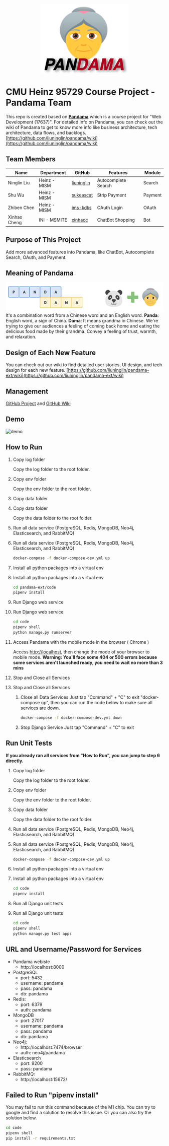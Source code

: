 <p align="center">
  <img src="./docs/assets/logo.png">
</p>

# CMU Heinz 95729 Course Project - Pandama Team

This repo is created based on [**Pandama**](https://github.com/liuninglin/pandama) which is a course project for "Web Development (17637)". For detailed info on Pandama, you can check out the wiki of Pandama to get to know more info like business architecture, tech architecture, data flows, and backlogs. [https://github.com/liuninglin/pandama/wiki](https://github.com/liuninglin/pandama/wiki)

## Team Members

| Name | Department  | GitHub | Features | Module |
|---|---|---|---|---|
| Ninglin Liu | Heinz - MISM | [liuninglin](https://github.com/liuninglin) | Autocomplete Search | Search |
| Shu Wu | Heinz - MISM | [sukeascat](https://github.com/sukeascat) | Strip Payment | Payment |
| Zhiben Chen | Heinz - MISM | [ims-kdks](https://github.com/ims-kdks) | OAuth Login | OAuth |
| Xinhao Cheng | INI - MSMITE | [xinhaoc](https://github.com/xinhaoc) | ChatBot Shopping | Bot |

## Purpose of This Project

Add more advanced features into Pandama, like ChatBot, Autocomplete Search, OAuth, and Payment.

## Meaning of Pandama

![meaning of pandama](docs/assets/pandama-name-meaning.png)
It's a combination word from a Chinese word and an English word.
**Panda**: English word, a sign of China.
**Dama**: It means grandma in Chinese. We're trying to give our audiences a feeling of coming back home and eating the delicious food made by their grandma. Convey a feeling of trust, warmth, and relaxation.

## Design of Each New Feature

You can check out our wiki to find detailed user stories, UI design, and tech design for each new feature.
[https://github.com/liuninglin/pandama-ext/wiki](https://github.com/liuninglin/pandama-ext/wiki)

## Management

[GitHub Project](https://github.com/users/liuninglin/projects/1) and [GitHub Wiki](https://github.com/liuninglin/pandama-ext/wiki)

## Demo

![demo](/docs/assets/demo.gif)

## How to Run

1. Copy log folder

   Copy the log folder to the root folder.

2. Copy env folder
  
   Copy the env folder to the root folder.

3. Copy data folder
  
3. Copy data folder
  
   Copy the data folder to the root folder.

4. Run all data service (PostgreSQL, Redis, MongoDB, Neo4j, Elasticsearch, and RabbitMQ)
4. Run all data service (PostgreSQL, Redis, MongoDB, Neo4j, Elasticsearch, and RabbitMQ)

   ```bash
   docker-compose -f docker-compose-dev.yml up
   ```

5. Install all python packages into a virtual env
5. Install all python packages into a virtual env

   ```bash
   cd pandama-ext/code
   pipenv install
   ```

6. Run Django web service
6. Run Django web service

   ```bash
   cd code
   pipenv shell
   python manage.py runserver
   ```

7. Access Pandama with the mobile mode in the browser ( Chrome )

   Access [http://localhost](http://localhost), then change the mode of your browser to mobile mode.
   **Warning: You'll face some 404 or 500 errors because some services aren't launched ready, you need to wait no more than 3 mins**

8. Stop and Close all Services
8. Stop and Close all Services
    1. Close all Data Services
      Just tap "Command" + "C" to exit "docker-compose up", then you can run the code below to make sure all services are down.

         ```bash
         docker-compose -f docker-compose-dev.yml down
         ```

    2. Stop Django Service
      Just tap "Command" + "C" to exit

## Run Unit Tests

**If you already ran all services from "How to Run", you can jump to step 6 directly.**

1. Copy log folder

   Copy the log folder to the root folder.

2. Copy env folder

   Copy the env folder to the root folder.

3. Copy data folder

   Copy the data folder to the root folder.

4. Run all data service (PostgreSQL, Redis, MongoDB, Neo4j, Elasticsearch, and RabbitMQ)
4. Run all data service (PostgreSQL, Redis, MongoDB, Neo4j, Elasticsearch, and RabbitMQ)

   ```bash
   docker-compose -f docker-compose-dev.yml up
   ```

5. Install all python packages into a virtual env
5. Install all python packages into a virtual env

   ```bash
   cd code
   pipenv install
   ```

6. Run all Django unit tests
6. Run all Django unit tests

   ```bash
   cd code
   pipenv shell
   python manage.py test apps
   ```

## URL and Username/Password for Services

- Pandama webiste
  - http://localhost:8000
- PostgreSQL
  - port: 5432
  - username: pandama
  - pass: pandama
  - db: pandama
- Redis:
  - port: 6379
  - auth: pandama
- MongoDB
  - port: 27017
  - username: pandama
  - pass: pandama
  - db: pandama
- Neo4j:
  - http://localhost:7474/browser
  - auth: neo4j/pandama
- Elasticsearch
  - port: 9200
  - pass: pandama
- RabbitMQ:
  - http://localhost:15672/

## Failed to Run "pipenv install"

You may fail to run this command because of the M1 chip. You can try to google and find a solution to resolve this issue. Or you can also try the solution below.

```bash
cd code
pipenv shell
pip install -r requirements.txt
```
